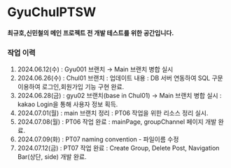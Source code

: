 <h1> GyuChulPTSW </h1>

#### 최규호,신민철의 메인 프로젝트 전 개발 테스트를 위한 공간입니다.

<h3> 작업 이력</h3>

1. 2024.06.12(수) : Gyu001 브랜치 → Main 브랜치 병합 실시
2. 2024.06.26(수) : Chul01 브랜치 : 업데이트 내용 : DB 서버 연동하여 SQL 구문 이용하여 로그인,회원가입 기능 구현 완료.
3. 2024.06.28(금) : gyu02 브랜치(base in Chul01) → Main 브랜치 병합 실시 : kakao Login을 통해 사용자 정보 획득.
4. 2024.07.01(월) : main 브랜치 정리 : PT06 작업을 위한 리소스 정리 실시.
5. 2024.07.08(월) : PT06 작업 완료 : mainPage, groupChannel 페이지 개발 완료.
6. 2024.07.09(화) : PT07 naming convention - 파일이름 수정
7. 2024.07.12(금) : PT07 작업 완료 : Create Group, Delete Post, Navigation Bar(상단, side) 개발 완료.
